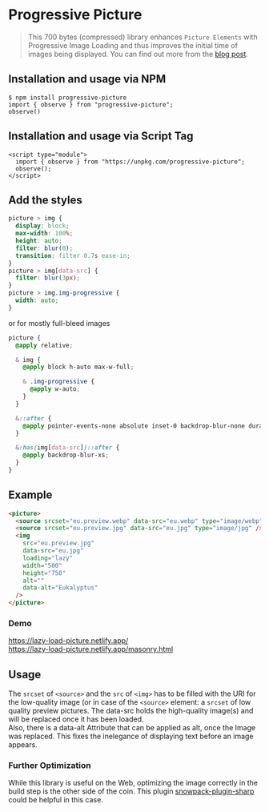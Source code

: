 # Progressive Picture

> This 700 bytes (compressed) library enhances `Picture Elements` with Progressive Image Loading and thus improves the initial time of images being displayed.
> You can find out more from the [blog post](https://dev.to/fabkrut/enhancing-images-on-the-web-3b35).

## Installation and usage via NPM

```
$ npm install progressive-picture
import { observe } from "progressive-picture";
observe()
```

## Installation and usage via Script Tag

```
<script type="module">
  import { observe } from "https://unpkg.com/progressive-picture";
  observe();
</script>
```

## Add the styles

```css
picture > img {
  display: block;
  max-width: 100%;
  height: auto;
  filter: blur(0);
  transition: filter 0.7s ease-in;
}
picture > img[data-src] {
  filter: blur(3px);
}
picture > img.img-progressive {
  width: auto;
}
```
or for mostly full-bleed images
```css
picture {
  @apply relative;

  & img {
    @apply block h-auto max-w-full;

    & .img-progressive {
      @apply w-auto;
    }
  }

  &::after {
    @apply pointer-events-none absolute inset-0 backdrop-blur-none duration-300 ease-in-out content-[""] motion-safe:transition-[backdrop-filter];
  }

  &:has(img[data-src])::after {
    @apply backdrop-blur-xs;
  }
}
```

## Example

```html
<picture>
  <source srcset="eu.preview.webp" data-src="eu.webp" type="image/webp" />
  <source srcset="eu.preview.jpg" data-src="eu.jpg" type="image/jpg" />
  <img
    src="eu.preview.jpg"
    data-src="eu.jpg"
    loading="lazy"
    width="500"
    height="750"
    alt=""
    data-alt="Eukalyptus"
  />
</picture>
```

### Demo

https://lazy-load-picture.netlify.app/  
https://lazy-load-picture.netlify.app/masonry.html

## Usage

The `srcset` of `<source>` and the `src` of `<img>` has to be filled with the URI for the low-quality image (or in case of the `<source>` element: a `srcset` of low quality preview pictures. The data-src holds the high-quality image(s) and will be replaced once it has been loaded.  
Also, there is a data-alt Attribute that can be applied as alt, once the Image was replaced. This fixes the inelegance of displaying text before an image appears.

### Further Optimization

While this library is useful on the Web, optimizing the image correctly in the build step is the other side of the coin. This plugin [snowpack-plugin-sharp](https://www.npmjs.com/package/snowpack-plugin-sharp) could be helpful in this case.
